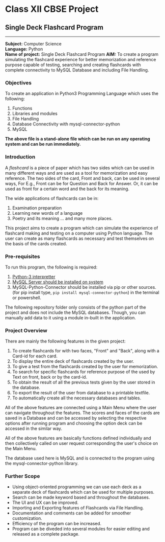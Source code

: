 # Class XII CBSE Project
## Single Deck Flashcard Program

---

**Subject:** Computer Science <br>
**Language:** Python <br>
**Name of project:** Single Deck Flashcard Program
**AIM:** To create a program simulating the flashcard experience for better memorization and reference purpose capable of testing, searching and creating flashcards with complete connectivity to MySQL Database and including File Handling.

### Objectives
To create an application in Python3 Programming Language which uses the following:

1. Functions
2. Libraries and modules
3. File Handling
4. Database Connectivity with mysql-connector-python
5. MySQL


**The above file is a stand-alone file which can be run on any operating system and can be run immediately.**

### Introduction
A _flashcard_ is a piece of paper which has two sides which can be used in many different ways and are used as a tool for memorization and easy reference. The two sides of the card, Front and back, can be used in several ways, For E.g., Front can be for Question and Back for Answer. Or, it can be used as front for a certain word and the back for its meaning.

The wide applications of flashcards can be in:
1. Examination preparation
2. Learning new words of a language
3. Poetry and its meaning
... and many more places.

This project aims to create a program which can simulate the experience of flashcard making and testing on a computer using Python language. The user can create as many flashcards as necessary and test themselves on the basis of the cards created.

### Pre-requisites
To run this program, the following is required:
1. [Python-3 interpretter](https://www.python.org)
2. [MySQL Server should be installed on system](https://www.mysql.com)
3. MySQL-Python-Connector should be installed via pip or other sources. (for pip install type, ```pip install mysql-connector-python```) in the terminal or powershell.


The following repository folder only consists of the python part of the project and does not include the MySQL databases. Though, you can manually add data to it using a module in-built in the application.



### Project Overview
There are mainly the following features in the given project:

1. To create flashcards for with two faces, "Front" and "Back", along with a Card-id for each card.
2. To display the entire deck of flashcards created by the user.
3. To give a test from the flashcards created by the user for memorization.
4. To search for specific flashcards for reference purpose of the used by Text on front, back or by the card-id.
5. To obtain the result of all the previous tests given by the user stored in the database.
6. To export the result of the user from database to a printable textfile.
7. To automatically create all the necessary databases and tables.


All of the above features are connected using a Main Menu where the user can navigate throughout the features. The scores and faces of the cards are saved in a Database and can be accessed by selecting the respective options after running program and choosing the option deck can be accessed in the similar way.

All of the above features are basically functions defined individually and then collectively called on user request corresponding the user's choice on the Main Menu.


The database used here is MySQL and is connected to the program using the mysql-connector-python library.

### Further Scope
* Using object-oriented programming we can use each deck as a separate deck of flashcards which can be used for multiple purposes.
* Search can be made keyword based and throughout the databases.
* The UI and UX can be improved.
* Importing and Exporting features of Flashcards via File Handling.
* Documentation and comments can be added for smoother customization.
* Efficiency of the program can be increased.
* Program can be diveded into several modules for easier editing and released as a complete package.
